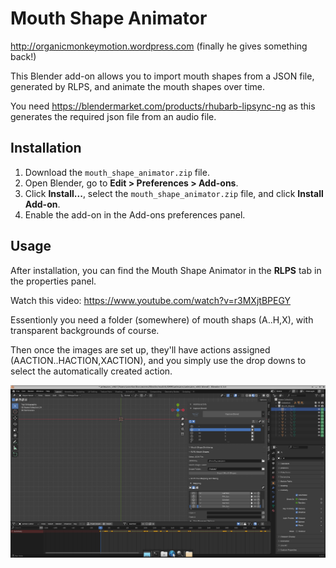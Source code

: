 # Mouth Shape Animator

http://organicmonkeymotion.wordpress.com (finally he gives something back!)

This Blender add-on allows you to import mouth shapes from a JSON file, generated by RLPS, and animate the mouth shapes over time.

You need https://blendermarket.com/products/rhubarb-lipsync-ng as this generates the required json file from an audio file.

## Installation
1. Download the `mouth_shape_animator.zip` file.
2. Open Blender, go to **Edit > Preferences > Add-ons**.
3. Click **Install...**, select the `mouth_shape_animator.zip` file, and click **Install Add-on**.
4. Enable the add-on in the Add-ons preferences panel.

## Usage
After installation, you can find the Mouth Shape Animator in the **RLPS** tab in the properties panel.

Watch this video: https://www.youtube.com/watch?v=r3MXjtBPEGY

Essentionly you need a folder (somewhere) of mouth shaps (A..H,X), with transparent backgrounds of course.

Then once the images are set up, they'll have actions assigned (AACTION..HACTION,XACTION), and you simply use the drop downs to select the automatically created action.

![Alt text](/figures/action_assignment.png "The auto-generated actions post assignment")